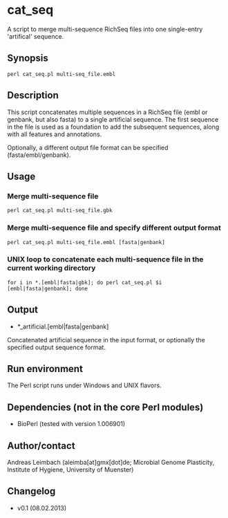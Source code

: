 cat_seq
=======

A script to merge multi-sequence RichSeq files into one single-entry 'artifical' sequence.

## Synopsis

    perl cat_seq.pl multi-seq_file.embl

## Description

This script concatenates multiple sequences in a RichSeq file (embl or genbank, but also fasta) to a single artificial sequence. The first sequence in the file is used as a foundation to add the subsequent sequences, along with all features and annotations.

Optionally, a different output file format can be specified (fasta/embl/genbank).

## Usage

### Merge multi-sequence file

    perl cat_seq.pl multi-seq_file.gbk

### Merge multi-sequence file and specify different output format

    perl cat_seq.pl multi-seq_file.embl [fasta|genbank]

### UNIX loop to concatenate each multi-sequence file in the current working directory

    for i in *.[embl|fasta|gbk]; do perl cat_seq.pl $i [embl|fasta|genbank]; done

## Output

* *\_artificial.[embl|fasta|genbank]

Concatenated artificial sequence in the input format, or optionally the specified output sequence format.

## Run environment

The Perl script runs under Windows and UNIX flavors.

## Dependencies (not in the core Perl modules)

* BioPerl (tested with version 1.006901)

## Author/contact

Andreas Leimbach (aleimba[at]gmx[dot]de; Microbial Genome Plasticity, Institute of Hygiene, University of Muenster)

## Changelog

* v0.1 (08.02.2013)